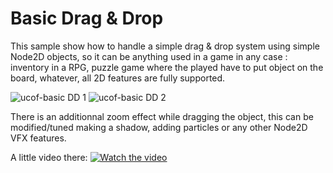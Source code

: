 # Basic Drag & Drop

This sample show how to handle a simple drag & drop system using simple Node2D objects, so it can be anything used in a game in any case : inventory in a RPG,
puzzle game where the played have to put object on the board, whatever, all 2D features are fully supported.

![ucof-basic DD 1](https://github.com/user-attachments/assets/2f7344dc-0cac-4664-87b5-c9c61371f968)
![ucof-basic DD 2](https://github.com/user-attachments/assets/02f79770-6a20-4937-bf03-2f8e02571295)

There is an additionnal zoom effect while dragging the object, this can be modified/tuned making a shadow, adding particles or any other Node2D VFX features.

A little video there: [![Watch the video](https://img.youtube.com/vi/iO7Bdm-eXl0/default.jpg)](https://youtu.be/iO7Bdm-eXl0)
